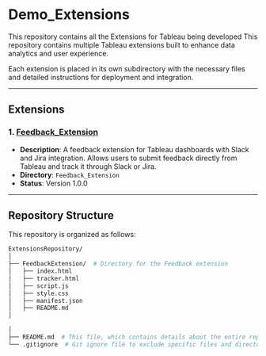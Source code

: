 # Demo_Extensions
This repository contains all the Extensions for Tableau being developed
This repository contains multiple Tableau extensions built to enhance data analytics and user experience.

Each extension is placed in its own subdirectory with the necessary files and detailed instructions for deployment and integration.

---

## Extensions

### 1. [Feedback_Extension](./Feedback_Extension/)
- **Description**: A feedback extension for Tableau dashboards with Slack and Jira integration. Allows users to submit feedback directly from Tableau and track it through Slack or Jira.
- **Directory**: `Feedback_Extension`
- **Status**: Version 1.0.0

---

## Repository Structure

This repository is organized as follows:

```bash
ExtensionsRepository/
│
├── FeedbackExtension/  # Directory for the Feedback extension
│   ├── index.html
│   ├── tracker.html
│   ├── script.js
│   ├── style.css
│   ├── manifest.json
│   ├── README.md
│

│
├── README.md  # This file, which contains details about the entire repository
└── .gitignore  # Git ignore file to exclude specific files and directories

